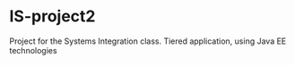 # IS-project2

Project for the Systems Integration class. Tiered application, using Java EE technologies
